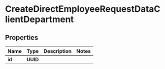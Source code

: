 

# CreateDirectEmployeeRequestDataClientDepartment


## Properties

| Name | Type | Description | Notes |
|------------ | ------------- | ------------- | -------------|
|**id** | **UUID** |  |  |



